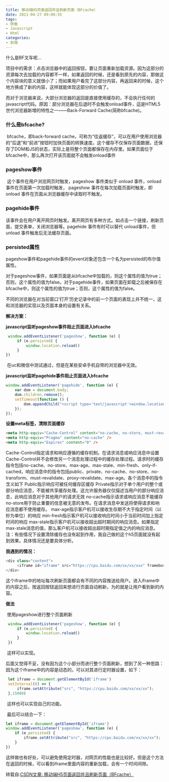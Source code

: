 ```yaml
---
title: 移动端H5页面返回并且刷新页面（BFcache）
date: 2021-04-27 09:09:55
tags:
- 转载
- Javascript
- Html
categories:
- 前端
---
```

什么是BF叉车呢...
<!--more-->

​	项目中的需求：点击浏览器中的返回按钮，要让页面重新加载资源。因为这部分的资源每次去加载的内容都不一样，如果返回的时候，还是看到原先的内容，那做这个内容块的意义就很小了；而如果用户看完了这部分内容，再返回来的时候，这个地方换成了新的内容，这样就能体现这部分的价值了。

​	而对于浏览器来说，大部分浏览器的返回是直接使用缓存的，不会执行任何的javascript代码。原因：部分浏览器在后退时不会触发onload事件，這是HTML5世代浏览器新增的特性之一——Back-Forward Cache(简称bfcache)。

### 什么是bfcache?

​	bfcache，即back-forward cache，可称为“往返缓存”，可以在用户使用浏览器的“后退”和“前进”按钮时加快页面的转换速度。这个缓存不仅保存页面数据，还保存了DOM和JS的状态，实际上是将整个页面都保存在内存里。如果页面位于bfcache中，那么再次打开该页面就不会触发onload事件

### pageshow事件

​	这个事件在用户浏览网页时触发，pageshow 事件类似于 onload 事件，onload 事件在页面第一次加载时触发， pageshow 事件在每次加载页面时触发，即 onload 事件在页面从浏览器缓存中读取时不触发。

### pagehide事件

​	该事件会在用户离开网页时触发。离开网页有多种方式。如点击一个链接，刷新页面，提交表单，关闭浏览器等。pagehide 事件有时可以替代 unload事件，但 unload 事件触发后无法缓存页面。

### persisted属性

​	pageshow事件和pagehide事件的event对象还包含一个名为persisted的布尔值属性。

​	对于pageshow事件，如果页面是从bfcache中加载的，则这个属性的值为true；否则，这个属性的值为false。
​	对于pagehide事件，如果页面在卸载之后被保存在bfcache中，则这个属性的值为true；否则，这个属性的值为false。



​	不同的浏览器在对当前窗口‘打开’历史记录中的前一个页面的表现上并不统一，这和浏览器的实现以及页面本身的设置有关系。

**解决方案：**

**javascript监听pageshow事件阻止页面进入bfcache**

```javascript
 window.addEventListener('pageshow', function (e) {
     if (e.persisted) {
         window.location.reload()
     }
})
```

​	在uc和微信中测试通过，但是在某些安卓手机自带的浏览器中无效。

**javascript监听pagehide事件阻止页面进入bfcache**

```javascript
window.addEventListener('pagehide', function (e) {
    var dom = document.body;
    dom.children.remove();
    setTimeout(function () {
        dom.appendChild("<script type='text/javascript'>window.location.reload();<\/script>");
    });
});
```

**设置meta标签，清除页面缓存**

```html
<meta http-equiv="Cache-Control" content="no-cache, no-store, must-revalidate" />
<meta http-equiv="Pragma" content="no-cache" />
<meta http-equiv="Expires" content="0" />
```

​	Cache-Control指定请求和响应遵循的缓存机制。在请求消息或响应消息中设置Cache-Control并不会修改另一个消息处理过程中的缓存处理过程。请求时的缓存指令包括no-cache、no-store、max-age、max-stale、min-fresh、only-if-cached，响应消息中的指令包括public、private、no-cache、no-store、no-transform、must-revalidate、proxy-revalidate、max-age。各个消息中的指令含义如下
Public指示响应可被任何缓存区缓存
Private指示对于单个用户的整个或部分响应消息，不能被共享缓存处理。这允许服务器仅仅描述当用户的部分响应消息，此响应消息对于其他用户的请求无效
no-cache指示请求或响应消息不能缓存
no-store用于防止重要的信息被无意的发布。在请求消息中发送将使得请求和响应消息都不使用缓存。
max-age指示客户机可以接收生存期不大于指定时间（以秒为单位）的响应
min-fresh指示客户机可以接收响应时间小于当前时间加上指定时间的响应
max-stale指示客户机可以接收超出超时期间的响应消息。如果指定max-stale消息的值，那么客户机可以接收超出超时期指定值之内的响应消息。
注：有些情况下设置清除缓存也没有起到作用，我自己做的这个h5页面就没有起到效果。具体情况还是要具体分析。

**我遇到的情况：**

```javascript
<div class="content">
     <iframe id="iframe" src="https://cpu.baidu.com/xx/xx/xxx" frameborder="no" scrolling="no"></iframe>
</div>
```

​	这个iframe中的地址每次刷新页面都会有不同的内容推送给用户。进入iframe中的内容之后，按返回按钮返回来想进行页面自动刷新，为的就是让用户看到新的内容。

**做法**

​	使用pageshow进行整个页面刷新

```javascript
 window.addEventListener('pageshow', function (e) {
     if (e.persisted) {
         window.location.reload()
     }
 })
```

​	这样可以实现。

​	后面又觉得不妥，没有因为这个小部分而进行整个页面刷新，想到了另一种思路：因为这个iframe中的内容是动态的，可以对其进行定时器设置，如下：

```javascript
 let iframe = document.getElementById('iframe')
 setInterval(() => {
     iframe.setAttribute("src", "https://cpu.baidu.com/xx/xx/xx");
 },15000)
```

​	这样也可以实现自己的功能。

​	最后可以结合一下：

```javascript
let iframe = document.getElementById('iframe')
window.addEventListener('pageshow', function (e) {
    if (e.persisted) {
        iframe.setAttribute("src", "https://cpu.baidu.com/xx/xx/xx");
    }
})
```

​	这样做也有好处，可以避免使用定时器，对网页的性能也是比较好。但是这个方法在返回的时候，可以看到iframe里面内容的重新加载，会有一个时间间隙。


转载自:[CSDN文章: 移动端H5页面返回并且刷新页面（BFcache）](https://www.cnblogs.com/zengfp/p/9910473.html)
